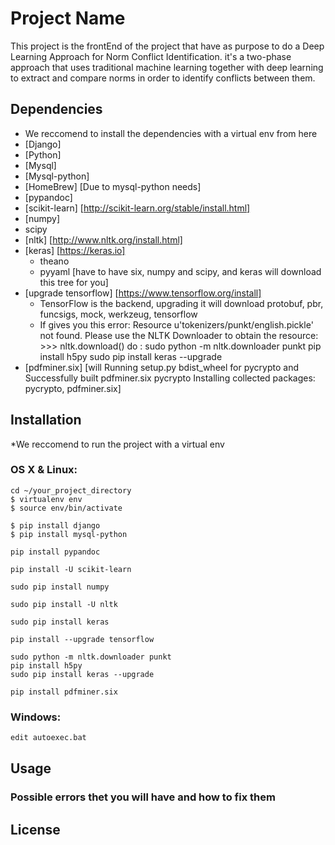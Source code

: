 # Project Name

This project is the frontEnd of the project that have as purpose to do a Deep Learning Approach for Norm Conflict Identification.
it's a two-phase approach that uses traditional machine learning together with deep learning to extract and compare norms in order to identify conflicts between them.

## Dependencies
* We reccomend to install the dependencies with a virtual env from here 
* [Django]
* [Python]
* [Mysql]
* [Mysql-python]
* [HomeBrew] [Due to mysql-python needs]
* [pypandoc]
* [scikit-learn] [http://scikit-learn.org/stable/install.html]
* [numpy]
* scipy
* [nltk] [http://www.nltk.org/install.html]
* [keras] [https://keras.io]
  * theano
  * pyyaml [have to have six, numpy and scipy, and keras will download this tree for you]
* [upgrade tensorflow] [https://www.tensorflow.org/install]
  * TensorFlow is the backend, upgrading it will download protobuf, pbr, funcsigs, mock, werkzeug, tensorflow 
  * If gives you this error: Resource u'tokenizers/punkt/english.pickle' not found.  Please
  use the NLTK Downloader to obtain the resource:  >>> nltk.download() do : sudo python -m nltk.downloader punkt 
 pip install h5py
 sudo pip install keras --upgrade
* [pdfminer.six] [will Running setup.py bdist_wheel for pycrypto and Successfully built pdfminer.six pycrypto
Installing collected packages: pycrypto, pdfminer.six]

## Installation
*We reccomend to run the project with a virtual env
### OS X & Linux:

```sh$
cd ~/your_project_directory
$ virtualenv env
$ source env/bin/activate
```
```sh$
$ pip install django
$ pip install mysql-python
```
```sh$
pip install pypandoc
```
```sh$
pip install -U scikit-learn
```
```sh$
sudo pip install numpy
```
```sh$
sudo pip install -U nltk 
```
```sh$
sudo pip install keras
```
```sh$
pip install --upgrade tensorflow 
```
```sh$
sudo python -m nltk.downloader punkt 
pip install h5py
sudo pip install keras --upgrade
```
```sh$
pip install pdfminer.six
```


### Windows:

```sh
edit autoexec.bat
```

## Usage


### Possible errors thet you will have and how to fix them


## License

